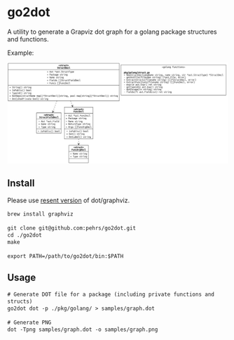 # go2dot

A utility to generate a Grapviz dot graph for a golang package structures and functions.

Example:

![graph example](./samples/graph.png)

## Install

Please use [resent version](https://gitlab.com/graphviz/graphviz/-/releases) of dot/graphviz.

```shell
brew install graphviz

git clone git@github.com:pehrs/go2dot.git
cd ./go2dot
make

export PATH=/path/to/go2dot/bin:$PATH
```

## Usage

```shell
# Generate DOT file for a package (including private functions and structs)
go2dot dot -p ./pkg/golang/ > samples/graph.dot 

# Generate PNG
dot -Tpng samples/graph.dot -o samples/graph.png
```